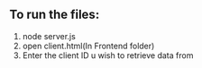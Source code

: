 ## To run the files:
1. node server.js
2. open client.html(In Frontend folder)
3. Enter the client ID u wish to retrieve data from
